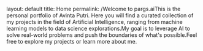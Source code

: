 layout: default title: Home permalink: /Welcome to pargs.aiThis is the personal portfolio of Avinta Putri. Here you will find a curated collection of my projects in the field of Artificial Intelligence, ranging from machine learning models to data science explorations.My goal is to leverage AI to solve real-world problems and push the boundaries of what's possible.Feel free to explore my projects or learn more about me.